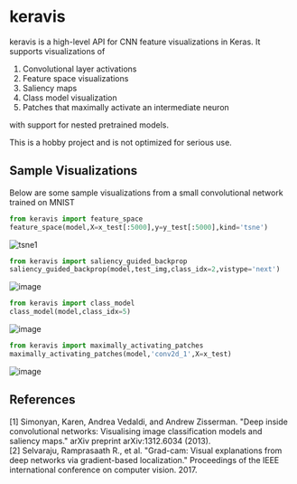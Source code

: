 # keravis

keravis is a high-level API for CNN feature visualizations in Keras. It supports visualizations of

1. Convolutional layer activations
2. Feature space visualizations
3. Saliency maps
4. Class model visualization
5. Patches that maximally activate an intermediate neuron

with support for nested pretrained models.

This is a hobby project and is not optimized for serious use.
<!--
## Installation

You can install keravis using pip

```bash
pip install keravis
```

## Usage

Read the [documentation](https://keravis.readthedocs.io/en/latest/?)-->

## Sample Visualizations

Below are some sample visualizations from a small convolutional network trained on MNIST

```python
from keravis import feature_space
feature_space(model,X=x_test[:5000],y=y_test[:5000],kind='tsne')
```

![tsne1](https://user-images.githubusercontent.com/65565946/177788216-56b001f3-5a4e-483f-9678-3971bd17551c.png)

```python
from keravis import saliency_guided_backprop
saliency_guided_backprop(model,test_img,class_idx=2,vistype='next')
```

<!--![image](https://user-images.githubusercontent.com/65565946/177793859-86f2ccf1-b349-4fdd-8369-7f613d339d81.png)![image](https://user-images.githubusercontent.com/65565946/177793893-bba171bc-c36a-4181-939e-b476a58aca26.png)-->
![image](https://user-images.githubusercontent.com/65565946/177818298-26502c04-945d-4a36-ba80-83c97612b31a.png)


<!--```python
from keravis import saliency_grad_cam
saliency_grad_cam(model,test_img,class_idx=4,vistype='next')
```

![image](https://user-images.githubusercontent.com/65565946/177871138-ec73a685-5409-47e2-85f1-53eccfecfa40.png)-->


```python
from keravis import class_model
class_model(model,class_idx=5)
```

![image](https://user-images.githubusercontent.com/65565946/177795902-fd01d2e2-0ac4-42fd-8f81-15fd3a7be793.png)

```python
from keravis import maximally_activating_patches
maximally_activating_patches(model,'conv2d_1',X=x_test)
```

![image](https://user-images.githubusercontent.com/65565946/177796065-4151b122-d1c8-466e-b3bc-433fb9bae7b3.png)

## References
[1] Simonyan, Karen, Andrea Vedaldi, and Andrew Zisserman. "Deep inside convolutional networks: Visualising image classification models and saliency maps." arXiv preprint arXiv:1312.6034 (2013). <br />
[2] Selvaraju, Ramprasaath R., et al. "Grad-cam: Visual explanations from deep networks via gradient-based localization." Proceedings of the IEEE international conference on computer vision. 2017.
